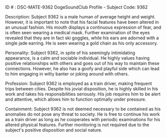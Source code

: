 ID # : DSC-MATE-9362
DogeSoundClub Profile - Subject Code: 9362

Description:
Subject 9362 is a male human of average height and weight. However, it is important to note that his facial features have been altered in an unusual fashion. His mouth displays a continuous expression of fear, and is often seen wearing a medical mask. Further examination of the eyes revealed that they are in fact ski goggles, while his ears are adorned with a single jade earring. He is seen wearing a gold chain as his only accessory.

Personality:
Subject 9362, in spite of his seemingly intimidating appearance, is a calm and sociable individual. He highly values having positive relationships with others and goes out of his way to maintain these connections. However, he also has a goofy and playful side which can lead to him engaging in witty banter or joking around with others.

Profession:
Subject 9362 is employed as a train driver, making frequent trips between cities. Despite his jovial disposition, he is highly skilled in his work and takes his responsibilities seriously. His job requires him to be alert and attentive, which allows him to function optimally under pressure.

Containment:
Subject 9362 is not deemed necessary to be contained as his anomalies do not pose any threat to society. He is free to continue his work as a train driver as long as he cooperates with periodic examinations for his altered physical features. Further monitoring is not required due to the subject's positive disposition and social nature.